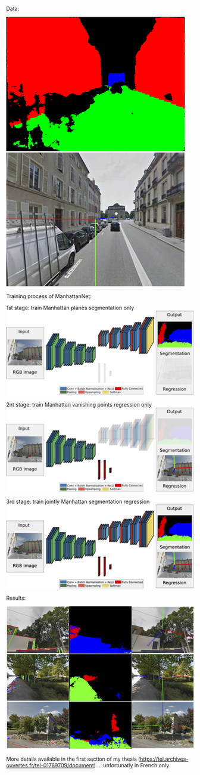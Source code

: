 Data:

![dataplanes](images/dataplanes.png)
![datavp](images/datavp.png)

Training process of ManhattanNet:

1st stage: train Manhattan planes segmentation only
![planesonly](images/network_seg.png)

2nt stage: train Manhattan vanishing points regression only
![vponly](images/network_reg.png)

3rd stage: train jointly Manhattan segmentation regression
![vpplanes](images/network.png)

Results:

![results](images/results.png)

More details available in the first section of my thesis (https://tel.archives-ouvertes.fr/tel-01789709/document) ... unfortunatly in French only
